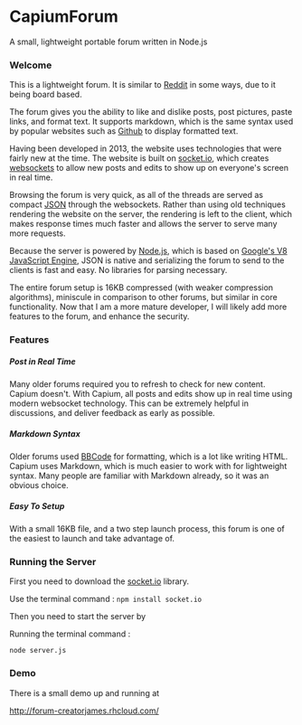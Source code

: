 # CapiumForum
A small, lightweight portable forum written in Node.js


### Welcome
This is a lightweight forum. It is similar to [Reddit](https://www.reddit.com) in some ways, due to it being board based. 

The forum gives you the ability to like and dislike posts, post pictures, paste links, and format text. It supports markdown, which is the same syntax used by popular websites such as [Github](https://www.github.com) to display formatted text.

Having been developed in 2013, the website uses technologies that were fairly new at  the time. The website is built on [socket.io](http://socket.io/), which creates [websockets](https://en.wikipedia.org/wiki/WebSocket) to allow new posts and edits to show up on everyone's screen in real time. 

Browsing the forum is very quick, as all of the threads are served as compact [JSON]() through the websockets. Rather than using old techniques rendering the website on the server, the rendering is left to the client, which makes response times much faster and allows the server to serve many more requests.

Because the server is powered by [Node.js](https://nodejs.org/), which is based on [Google's V8 JavaScript Engine](https://developers.google.com/v8/?hl=en), JSON is native and serializing the forum to send to the clients is fast and easy. No libraries for parsing necessary.

The entire forum setup is 16KB compressed (with weaker compression algorithms), miniscule in comparison to other forums, but similar in core functionality. Now that I am a more mature developer, I will likely add more features to the forum, and enhance the security.


### Features


##### Post in Real Time
Many older forums required you to refresh to check for new content. Capium doesn't. With Capium, all posts and edits show up in real time using modern websocket technology. This can be extremely helpful in discussions, and deliver feedback as early as possible.

##### Markdown Syntax
Older forums used [BBCode](https://en.wikipedia.org/wiki/BBCode) for formatting, which is a lot like writing HTML. Capium uses Markdown, which is much easier to work with for lightweight syntax. Many people are familiar with Markdown already, so it was an obvious choice. 

##### Easy To Setup
With a small 16KB file, and a two step launch process, this forum is one of the easiest to launch and take advantage of.

### Running the Server

First you need to download the [socket.io](https://www.npmjs.com/package/socket.io) library.

Use the terminal command : 
```npm install socket.io```

Then you need to start the server by 

Running the terminal command :

```node server.js ```


### Demo
There is a small demo up and running at 

http://forum-creatorjames.rhcloud.com/
